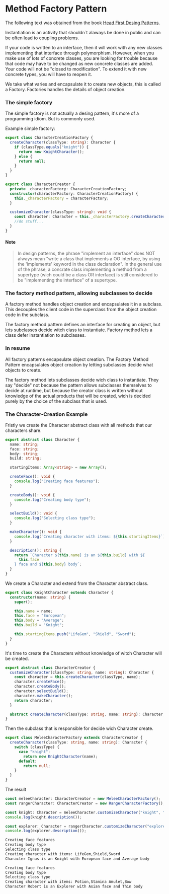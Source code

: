 # Method Factory Pattern

The following text was obtained from the book [Head First Desing Patterns](https://www.amazon.com/-/es/Eric-Freeman/dp/0596007124).

Instantiation is an activity that shouldn´t alaways be done in public and can be often lead to coupling problems.

If your code is written to an interface, then it will work with any new classes implementing that interface through polymorphism. However, when you make use of lots of concrete classes, you are looking for trouble because that code may have to be changed as new concrete classes are added. Your code will not be "closed to modification". To extend it with new concrete types, you will have to reopen it.

We take what varies and encapsulate it to create new objects, this is called a Factory. Factories handles the details of object creation.

### The simple factory

The simple factory is not actually a desing pattern, it's more of a programming idiom. But is commonly used.

Example simple factory: 

```ts
export class CharacterCreationFactory {
  createCharacter(classType: string): Character {
    if (classType.equals("knight")) {
      return new KnightCharacter();
    } else {
      return null;
    }
  }
}

export class CharacterCreator {
  private _characterFactory: CharacterCreationFactory;
  constructor(characterFactory: CharacterCreationFactory) {
    this._characterFactory = characterFactory;
  }

  customizeCharacter(classType: string): void {
    const character: Character = this._characterFactory.createCharacter(classType);
    //do stuff...
  } 
}
```

#### Note
> In design patterns, the phrase "implement an interface" does NOT always mean "write a class that implements a OO interface, by using the 'implements' keyword in the class declaration". In the general use of the phrase, a concrate class implementing a method from a supertype (wich could be a class OR interface) is still considered to be "implementing the interface" of a supertype.

### The factory method pattern, allowing subclasses to decide

A factory method handles object creation and encapsulates it in a subclass. This decouples the client code in the superclass from the object creation code in the subclass.

The factory method pattern defines an interface for creating an object, but lets subclasses decide witch class to instantiate. Factory method lets a class defer instantiation to subclasses.

### In resume

All factory patterns encapsulate object creation. The Factory Method Pattern encapsulates object creation by letting subclasses decide what objects to create.

The factory method lets subclasses decide wich class to instantiate. They say "decide" not because the pattern allows subclasses themselves to decide at runtime, but because the creator class is written without knowledge of the actual products that will be created, wich is decided purely by the choice of the subclass that is used.

### The Character-Creation Example

Fristly we create the Character abstract class with all methods that our characters share.

```ts
export abstract class Character {
  name: string;
  face: string;
  body: string;
  build: string;

  startingItems: Array<string> = new Array();

  createFace(): void {
    console.log("Creating face features");
  }

  createBody(): void {
    console.log("Creating body type");
  }

  selectBuild(): void {
    console.log("Selecting class type");
  }

  makeCharacter(): void {
    console.log(`Creating character with items: ${this.startingItems}`);
  }

  description(): string {
    return `Character ${this.name} is an ${this.build} with ${
      this.face
    } face and ${this.body} body`;
  }
}
```

We create a Character and  extend from the Character abstract class.

```ts
export class KnightCharacter extends Character {
  constructor(name: string) {
    super();

    this.name = name;
    this.face = "European";
    this.body = "Average";
    this.build = "Knight";

    this.startingItems.push("LifeGem", "Shield", "Sword");
  }
}
```

It's time to create the Characters without knowledge of witch Character will be created.

```ts
export abstract class CharacterCreator {
  customizeCharacter(classType: string, name: string): Character {
    const character = this.createCharacter(classType, name);
    character.createFace();
    character.createBody();
    character.selectBuild();
    character.makeCharacter();
    return character;
  }

  abstract createCharacter(classType: string, name: string): Character;
}

```

Then the subclass that is responsible for decide wich Character create. 

```ts
export class MeleeCharacterFactory extends CharacterCreator {
  createCharacter(classType: string, name: string): Character {
    switch (classType) {
      case "knight":
        return new KnightCharacter(name);
      default:
        return null;
    }
  }
}
```

The result

```ts
const meleeCharacter: CharacterCreator = new MeleeCharacterFactory();
const rangerCharacter: CharacterCreator = new RangerCharacterFactory();

const knight: Character = meleeCharacter.customizeCharacter("knight", "Ignus");
console.log(knight.description());

const explorer: Character = rangerCharacter.customizeCharacter("explorer","Robert");
console.log(explorer.description());
```

```bash
Creating face features
Creating body type
Selecting class type
Creating character with items: LifeGem,Shield,Sword
Character Ignus is an Knight with European face and Average body

Creating face features
Creating body type
Selecting class type
Creating character with items: Potion,Stamina Amulet,Bow
Character Robert is an Explorer with Asian face and Thin body
```


